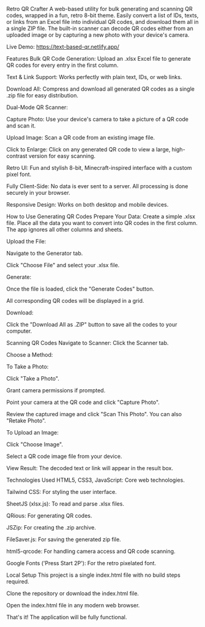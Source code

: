 Retro QR Crafter
A web-based utility for bulk generating and scanning QR codes, wrapped in a fun, retro 8-bit theme. Easily convert a list of IDs, texts, or links from an Excel file into individual QR codes, and download them all in a single ZIP file. The built-in scanner can decode QR codes either from an uploaded image or by capturing a new photo with your device's camera.

Live Demo: https://text-based-qr.netlify.app/

Features
Bulk QR Code Generation: Upload an .xlsx Excel file to generate QR codes for every entry in the first column.

Text & Link Support: Works perfectly with plain text, IDs, or web links.

Download All: Compress and download all generated QR codes as a single .zip file for easy distribution.

Dual-Mode QR Scanner:

Capture Photo: Use your device's camera to take a picture of a QR code and scan it.

Upload Image: Scan a QR code from an existing image file.

Click to Enlarge: Click on any generated QR code to view a large, high-contrast version for easy scanning.

Retro UI: Fun and stylish 8-bit, Minecraft-inspired interface with a custom pixel font.

Fully Client-Side: No data is ever sent to a server. All processing is done securely in your browser.

Responsive Design: Works on both desktop and mobile devices.

How to Use
Generating QR Codes
Prepare Your Data: Create a simple .xlsx file. Place all the data you want to convert into QR codes in the first column. The app ignores all other columns and sheets.

Upload the File:

Navigate to the Generator tab.

Click "Choose File" and select your .xlsx file.

Generate:

Once the file is loaded, click the "Generate Codes" button.

All corresponding QR codes will be displayed in a grid.

Download:

Click the "Download All as .ZIP" button to save all the codes to your computer.

Scanning QR Codes
Navigate to Scanner: Click the Scanner tab.

Choose a Method:

To Take a Photo:

Click "Take a Photo".

Grant camera permissions if prompted.

Point your camera at the QR code and click "Capture Photo".

Review the captured image and click "Scan This Photo". You can also "Retake Photo".

To Upload an Image:

Click "Choose Image".

Select a QR code image file from your device.

View Result: The decoded text or link will appear in the result box.

Technologies Used
HTML5, CSS3, JavaScript: Core web technologies.

Tailwind CSS: For styling the user interface.

SheetJS (xlsx.js): To read and parse .xlsx files.

QRious: For generating QR codes.

JSZip: For creating the .zip archive.

FileSaver.js: For saving the generated zip file.

html5-qrcode: For handling camera access and QR code scanning.

Google Fonts ('Press Start 2P'): For the retro pixelated font.

Local Setup
This project is a single index.html file with no build steps required.

Clone the repository or download the index.html file.

Open the index.html file in any modern web browser.

That's it! The application will be fully functional.